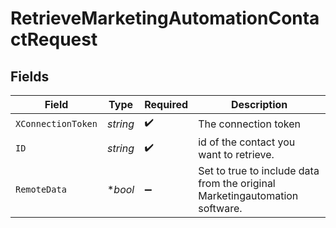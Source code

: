 # RetrieveMarketingAutomationContactRequest


## Fields

| Field                                                                       | Type                                                                        | Required                                                                    | Description                                                                 |
| --------------------------------------------------------------------------- | --------------------------------------------------------------------------- | --------------------------------------------------------------------------- | --------------------------------------------------------------------------- |
| `XConnectionToken`                                                          | *string*                                                                    | :heavy_check_mark:                                                          | The connection token                                                        |
| `ID`                                                                        | *string*                                                                    | :heavy_check_mark:                                                          | id of the contact you want to retrieve.                                     |
| `RemoteData`                                                                | **bool*                                                                     | :heavy_minus_sign:                                                          | Set to true to include data from the original Marketingautomation software. |